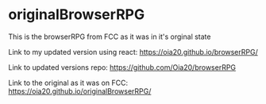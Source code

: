 # originalBrowserRPG
This is the browserRPG from FCC as it was in it's orginal state

Link to my updated version using react: https://oia20.github.io/browserRPG/

Link to updated versions repo: https://github.com/Oia20/browserRPG

Link to the original as it was on FCC: https://oia20.github.io/originalBrowserRPG/
